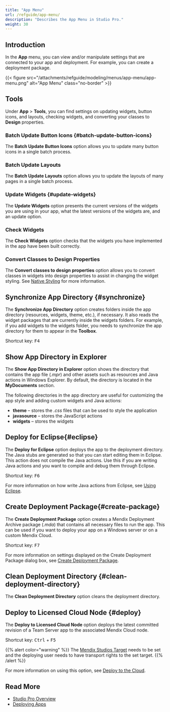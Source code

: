 ```yaml
---
title: "App Menu"
url: /refguide/app-menu/
description: "Describes the App Menu in Studio Pro."
weight: 30
---
```


## Introduction

In the **App** menu, you can view and/or manipulate settings that are connected to your app and deployment. For example, you can create a deployment package.

{{< figure src="/attachments/refguide/modeling/menus/app-menu/app-menu.png" alt="App Menu" class="no-border" >}}

## Tools

Under **App** > **Tools**, you can find settings on updating widgets, button icons, and layouts, checking widgets, and converting your classes to **Design** properties.

### Batch Update Button Icons {#batch-update-button-icons}

The **Batch Update Button Icons** option allows you to update many button icons in a single batch process.

### Batch Update Layouts

The **Batch Update Layouts** option allows you to update the layouts of many pages in a single batch process.

### Update Widgets {#update-widgets}

The **Update Widgets** option presents the current versions of the widgets you are using in your app, what the latest versions of the widgets are, and an update option.

### Check Widgets

The **Check Widgets** option checks that the widgets you have implemented in the app have been built correctly.

### Convert Classes to Design Properties

The **Convert classes to design properties** option allows you to convert classes in widgets into design properties to assist in changing the widget styling. See [Native Styling](/refguide/mobile/designing-mobile-user-interfaces/native-styling/) for more information.

## Synchronize App Directory {#synchronize}

The **Synchronize App Directory** option creates folders inside the app directory (resources, widgets, theme, etc.), if necessary. It also reads the widget packages that are currently inside the widgets folders. For example, if you add widgets to the widgets folder, you needs to synchronize the app directory for them to appear in the **Toolbox**.

Shortcut key: <kbd>F4</kbd>

## Show App Directory in Explorer

The **Show App Directory in Explorer** option shows the directory that contains the app file (*.mpr*) and other assets such as resources and Java actions in Windows Explorer. By default, the directory is located in the **MyDocuments** section.

The following directories in the app directory are useful for customizing the app style and adding custom widgets and Java actions:

* **theme** – stores the *.css* files that can be used to style the application
* **javasource** – stores the JavaScript actions
* **widgets** – stores the widgets

## Deploy for Eclipse{#eclipse}

The **Deploy for Eclipse** option deploys the app to the deployment directory. The Java stubs are generated so that you can start editing them in Eclipse. This action does not compile the Java actions. Use this if you are writing Java actions and you want to compile and debug them through Eclipse.

Shortcut key: <kbd>F6</kbd>

For more information on how write Java actions from Eclipse, see [Using Eclipse](/refguide/using-eclipse/).

## Create Deployment Package{#create-package}

The **Create Deployment Package** option creates a Mendix Deployment Archive package (*.mda*) that contains all necessary files to run the app. This can be used if you want to deploy your app on a Windows server or on a custom Mendix Cloud.

Shortcut key:  <kbd>F7</kbd>

For more information on settings displayed on the Create Deployment Package dialog box, see [Create Deployment Package](/refguide/create-deployment-package-dialog/).

## Clean Deployment Directory {#clean-deployment-directory}

The **Clean Deployment Directory** option cleans the deployment directory.

## Deploy to Licensed Cloud Node {#deploy}

The **Deploy to Licensed Cloud Node** option deploys the latest committed revision of a Team Server app to the associated Mendix Cloud node.

Shortcut key:  <kbd>Ctrl</kbd> + <kbd>F5</kbd>

{{% alert color="warning" %}}
The [Mendix Studios Target](/developerportal/deploy/studio-deployment-settings/#target) needs to be set and the deploying user needs to have transport rights to the set target.
{{% /alert %}}

For more information on using this option, see [Deploy to the Cloud](/refguide/deploy-to-the-cloud-dialog/).

## Read More

* [Studio Pro Overview](/refguide/studio-pro-overview/)
* [Deploying Apps](/deployment/)
